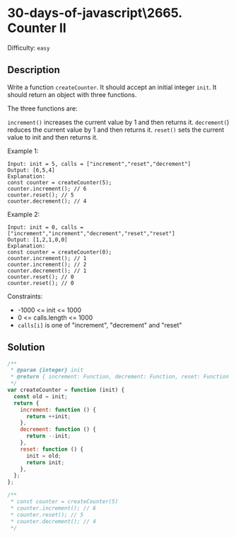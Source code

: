 # 30-days-of-javascript\2665. Counter II

Difficulty: `easy`

## Description

Write a function `createCounter`. It should accept an initial integer `init`. It should return an object with three functions.

The three functions are:

`increment()` increases the current value by 1 and then returns it.
`decrement(`) reduces the current value by 1 and then returns it.
`reset()` sets the current value to init and then returns it.

Example 1:

```
Input: init = 5, calls = ["increment","reset","decrement"]
Output: [6,5,4]
Explanation:
const counter = createCounter(5);
counter.increment(); // 6
counter.reset(); // 5
counter.decrement(); // 4
```

Example 2:

```
Input: init = 0, calls = ["increment","increment","decrement","reset","reset"]
Output: [1,2,1,0,0]
Explanation:
const counter = createCounter(0);
counter.increment(); // 1
counter.increment(); // 2
counter.decrement(); // 1
counter.reset(); // 0
counter.reset(); // 0
```

Constraints:

- -1000 <= init <= 1000
- 0 <= calls.length <= 1000
- `calls[i]` is one of "increment", "decrement" and "reset"

## Solution

```js
/**
 * @param {integer} init
 * @return { increment: Function, decrement: Function, reset: Function }
 */
var createCounter = function (init) {
  const old = init;
  return {
    increment: function () {
      return ++init;
    },
    decrement: function () {
      return --init;
    },
    reset: function () {
      init = old;
      return init;
    },
  };
};

/**
 * const counter = createCounter(5)
 * counter.increment(); // 6
 * counter.reset(); // 5
 * counter.decrement(); // 4
 */
```
